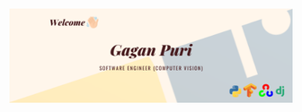 # [![Gagan Puri header](https://raw.githubusercontent.com/puri-gagan/puri-gagan/main/static/Gagan%20Puri.png)](https://gaganpuri.com.np)

<!--
**puri-gagan/puri-gagan** is a ✨ _special_ ✨ repository because its `README.md` (this file) appears on your GitHub profile.

Here are some ideas to get you started:

- 🔭 I’m currently working on ...
- 🌱 I’m currently learning ...
- 👯 I’m looking to collaborate on ...
- 🤔 I’m looking for help with ...
- 💬 Ask me about ...
- 📫 How to reach me: ...
- 😄 Pronouns: ...
- ⚡ Fun fact: ...
-->
